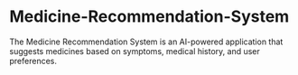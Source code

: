 # Medicine-Recommendation-System
The Medicine Recommendation System is an AI-powered application that suggests medicines based on symptoms, medical history, and user preferences.

